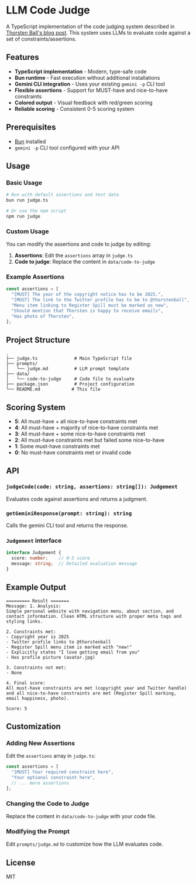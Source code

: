 # LLM Code Judge

A TypeScript implementation of the code judging system described in [Thorsten Ball's blog post](https://registerspill.thorstenball.com/p/judging-code). This system uses LLMs to evaluate code against a set of constraints/assertions.

## Features

- **TypeScript implementation** - Modern, type-safe code
- **Bun runtime** - Fast execution without additional installations
- **Gemini CLI integration** - Uses your existing `gemini -p` CLI tool
- **Flexible assertions** - Support for MUST-have and nice-to-have constraints
- **Colored output** - Visual feedback with red/green scoring
- **Reliable scoring** - Consistent 0-5 scoring system

## Prerequisites

- [Bun](https://bun.sh/) installed
- `gemini -p` CLI tool configured with your API

## Usage

### Basic Usage

```bash
# Run with default assertions and test data
bun run judge.ts

# Or use the npm script
npm run judge
```

### Custom Usage

You can modify the assertions and code to judge by editing:

1. **Assertions**: Edit the `assertions` array in `judge.ts`
2. **Code to judge**: Replace the content in `data/code-to-judge`

### Example Assertions

```typescript
const assertions = [
  "[MUST] The year of the copyright notice has to be 2025.",
  "[MUST] The link to the Twitter profile has to be to @thorstenball",
  "Menu item linking to Register Spill must be marked as new",
  "Should mention that Thorsten is happy to receive emails",
  "Has photo of Thorsten",
];
```

## Project Structure

```
.
├── judge.ts              # Main TypeScript file
├── prompts/
│   └── judge.md          # LLM prompt template
├── data/
│   └── code-to-judge     # Code file to evaluate
├── package.json          # Project configuration
└── README.md            # This file
```

## Scoring System

- **5**: All must-have + all nice-to-have constraints met
- **4**: All must-have + majority of nice-to-have constraints met  
- **3**: All must-have + some nice-to-have constraints met
- **2**: All must-have constraints met but failed some nice-to-have
- **1**: Some must-have constraints met
- **0**: No must-have constraints met or invalid code

## API

### `judgeCode(code: string, assertions: string[]): Judgement`

Evaluates code against assertions and returns a judgment.

### `getGeminiResponse(prompt: string): string`

Calls the gemini CLI tool and returns the response.

### `Judgement` interface

```typescript
interface Judgement {
  score: number;    // 0-5 score
  message: string;  // Detailed evaluation message
}
```

## Example Output

```
========= Result =======
Message: 1. Analysis:
Simple personal website with navigation menu, about section, and contact information. Clean HTML structure with proper meta tags and styling links.

2. Constraints met:
- Copyright year is 2025
- Twitter profile links to @thorstenball
- Register Spill menu item is marked with "new!"
- Explicitly states "I love getting email from you"
- Has profile picture (avatar.jpg)

3. Constraints not met:
- None

4. Final score:
All must-have constraints are met (copyright year and Twitter handle) and all nice-to-have constraints are met (Register Spill marking, email happiness, photo).

Score: 5
```

## Customization

### Adding New Assertions

Edit the `assertions` array in `judge.ts`:

```typescript
const assertions = [
  "[MUST] Your required constraint here",
  "Your optional constraint here",
  // ... more assertions
];
```

### Changing the Code to Judge

Replace the content in `data/code-to-judge` with your code file.

### Modifying the Prompt

Edit `prompts/judge.md` to customize how the LLM evaluates code.

## License

MIT
